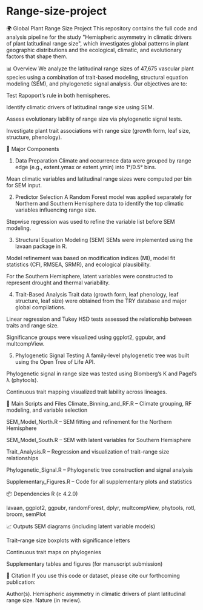 # Range-size-project
🌍 Global Plant Range Size Project
This repository contains the full code and analysis pipeline for the study "Hemispheric asymmetry in climatic drivers of plant latitudinal range size", which investigates global patterns in plant geographic distributions and the ecological, climatic, and evolutionary factors that shape them.

📊 Overview
We analyze the latitudinal range sizes of 47,675 vascular plant species using a combination of trait-based modeling, structural equation modeling (SEM), and phylogenetic signal analysis. Our objectives are to:

Test Rapoport’s rule in both hemispheres.

Identify climatic drivers of latitudinal range size using SEM.

Assess evolutionary lability of range size via phylogenetic signal tests.

Investigate plant trait associations with range size (growth form, leaf size, structure, phenology).

🧪 Major Components
1. Data Preparation
Climate and occurrence data were grouped by range edge (e.g., extent.ymax or extent.ymin) into 1°/0.5° bins.

Mean climatic variables and latitudinal range sizes were computed per bin for SEM input.

2. Predictor Selection
A Random Forest model was applied separately for Northern and Southern Hemisphere data to identify the top climatic variables influencing range size.

Stepwise regression was used to refine the variable list before SEM modeling.

3. Structural Equation Modeling (SEM)
SEMs were implemented using the lavaan package in R.

Model refinement was based on modification indices (MI), model fit statistics (CFI, RMSEA, SRMR), and ecological plausibility.

For the Southern Hemisphere, latent variables were constructed to represent drought and thermal variability.

4. Trait-Based Analysis
Trait data (growth form, leaf phenology, leaf structure, leaf size) were obtained from the TRY database and major global compilations.

Linear regression and Tukey HSD tests assessed the relationship between traits and range size.

Significance groups were visualized using ggplot2, ggpubr, and multcompView.

5. Phylogenetic Signal Testing
A family-level phylogenetic tree was built using the Open Tree of Life API.

Phylogenetic signal in range size was tested using Blomberg’s K and Pagel’s λ (phytools).

Continuous trait mapping visualized trait lability across lineages.

📁 Main Scripts and Files
Climate_Binning_and_RF.R – Climate grouping, RF modeling, and variable selection

SEM_Model_North.R – SEM fitting and refinement for the Northern Hemisphere

SEM_Model_South.R – SEM with latent variables for Southern Hemisphere

Trait_Analysis.R – Regression and visualization of trait–range size relationships

Phylogenetic_Signal.R – Phylogenetic tree construction and signal analysis

Supplementary_Figures.R – Code for all supplementary plots and statistics

📦 Dependencies
R (≥ 4.2.0)

lavaan, ggplot2, ggpubr, randomForest, dplyr, multcompView, phytools, rotl, broom, semPlot

📈 Outputs
SEM diagrams (including latent variable models)

Trait–range size boxplots with significance letters

Continuous trait maps on phylogenies

Supplementary tables and figures (for manuscript submission)

📜 Citation
If you use this code or dataset, please cite our forthcoming publication:

Author(s). Hemispheric asymmetry in climatic drivers of plant latitudinal range size. Nature (in review).
